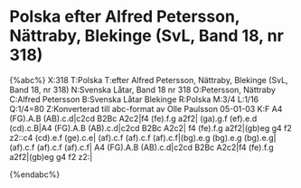 # Polska efter Alfred Petersson, Nättraby, Blekinge (SvL, Band 18, nr 318)

{%abc%}
X:318
T:Polska
T:efter Alfred Petersson, Nättraby, Blekinge (SvL, Band 18, nr 318)
N:Svenska Låtar, Band 18 nr 318
O:Petersson, Nättraby
C:Alfred Petersson
B:Svenska Låtar Blekinge
R:Polska
M:3/4
L:1/16
Q:1/4=80
Z:Konverterad till abc-format av  Olle Paulsson 05-01-03
K:F
A4 (FG).A.B (AB).c.d|c2cd B2Bc A2c2|f4 (fe).f.g a2f2|
(ga).g.f (ef).e.d (cd).c.B|A4 (FG).A.B (AB).c.d|c2cd B2Bc A2c2|
f4 (fe).f.g a2f2|(gb)eg g4 f2 z2::c4 (cd).e.f (ge).c.e|
(af).c.f (af).c.f (af).c.f|(bg).e.g (bg).e.g (bg).e.g|(af).c.f (af).c.f (af).c.f|
A4 (FG).A.B (AB).c.d|c2cd B2Bc A2c2|f4 (fe).f.g a2f2|(gb)eg g4 f2 z2:|

{%endabc%}

